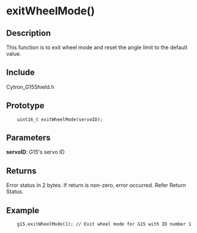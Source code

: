 # exitWheelMode() #

## Description ##
This function is to exit wheel mode and reset the angle limit to the default value.

## Include ##
Cytron_G15Shield.h

## Prototype ##
		uint16_t exitWheelMode(servoID);

## Parameters ##
**servoID**: G15's servo ID

## Returns ##
Error status in 2 bytes. If return is non-zero, error occurred. Refer Return Status.

## Example ##
		g15.exitWheelMode(1); // Exit wheel mode for G15 with ID number 1
